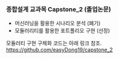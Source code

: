 ### 종합설계 교과목 Capstone_2 (졸업논문)

- 머신러닝을 활용한 시나리오 분석 (폐기)
- 모듈러리티를 활용한 포트폴리오 구현 (선정)

모듈러티 구현 구체화 코드는 아래 링크 참조.
https://github.com/easyDong19/capstone_2
